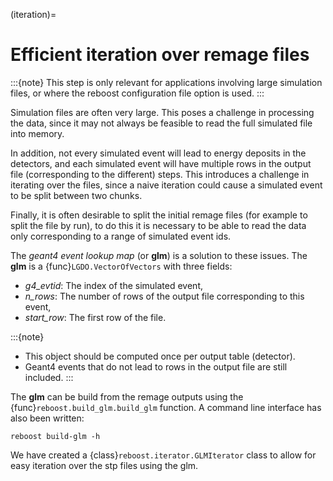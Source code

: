 (iteration)=

# Efficient iteration over remage files

:::{note}
This step is only relevant for applications involving large simulation
files, or where the reboost configuration file option is used.
:::

Simulation files are often very large. This poses a challenge in processing the
data, since it may not always be feasible to read the full simulated file into
memory.

In addition, not every simulated event will lead to energy deposits in the
detectors, and each simulated event will have multiple rows in the output file
(corresponding to the different) steps. This introduces a challenge in iterating
over the files, since a naive iteration could cause a simulated event to be
split between two chunks.

Finally, it is often desirable to split the initial remage files (for example to
split the file by run), to do this it is necessary to be able to read the data
only corresponding to a range of simulated event ids.

The _geant4 event lookup map_ (or **glm**) is a solution to these issues. The
**glm** is a {func}`LGDO.VectorOfVectors` with three fields:

- _g4_evtid_: The index of the simulated event,
- _n_rows_: The number of rows of the output file corresponding to this event,
- _start_row_: The first row of the file.

:::{note}

- This object should be computed once per output table (detector).
- Geant4 events that do not lead to rows in the output file are still included.
  :::

The **glm** can be build from the remage outputs using the
{func}`reboost.build_glm.build_glm` function. A command line interface has also
been written:

```console
reboost build-glm -h
```

We have created a {class}`reboost.iterator.GLMIterator` class to allow for easy
iteration over the stp files using the glm.
